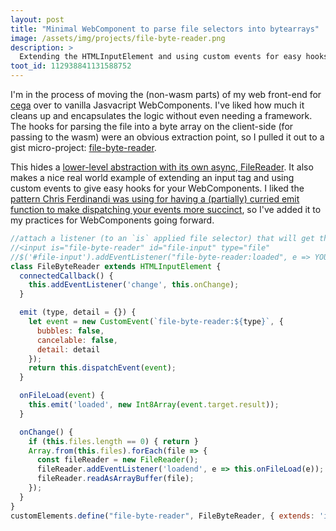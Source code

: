 ```yaml
---
layout: post
title: "Minimal WebComponent to parse file selectors into bytearrays"
image: /assets/img/projects/file-byte-reader.png
description: >
  Extending the HTMLInputElement and using custom events for easy hooks
toot_id: 112938841131588752
---
```


I'm in the process of moving the (non-wasm parts) of my web front-end for [cega](/projects/cega) over to vanilla Jasvacript WebComponents. I've liked how much it cleans up and encapsulates the logic without even needing a framework. The hooks for parsing the file into a byte array on the client-side (for passing to the wasm) were an obvious extraction point, so I pulled it out to a gist micro-project: [file-byte-reader](/projects/file-byte-reader).

This hides a [lower-level abstraction with its own async, FileReader](https://developer.mozilla.org/en-US/docs/Web/API/FileReader). It also makes a nice real world example of extending an input tag and using custom events to give easy hooks for your WebComponents.  I liked the [pattern Chris Ferdinandi was using for having a (partially) curried emit function to make dispatching your events more succinct](https://gomakethings.com/custom-events-in-web-components/), so I've added it to my practices for WebComponents going forward.

```javascript
//attach a listener (to an `is` applied file selector) that will get the parsed byte array:
//<input is="file-byte-reader" id="file-input" type="file"
//$('#file-input').addEventListener("file-byte-reader:loaded", e => YOURHANDLER(e.detail));
class FileByteReader extends HTMLInputElement {
  connectedCallback() {
    this.addEventListener('change', this.onChange);
  }

  emit (type, detail = {}) {
    let event = new CustomEvent(`file-byte-reader:${type}`, {
      bubbles: false,
      cancelable: false,
      detail: detail
    });
    return this.dispatchEvent(event);
  }

  onFileLoad(event) {
    this.emit('loaded', new Int8Array(event.target.result));
  }

  onChange() {
    if (this.files.length == 0) { return }
    Array.from(this.files).forEach(file => {
      const fileReader = new FileReader();
      fileReader.addEventListener('loadend', e => this.onFileLoad(e));
      fileReader.readAsArrayBuffer(file);
    });
  }
}
customElements.define("file-byte-reader", FileByteReader, { extends: 'input'});
```